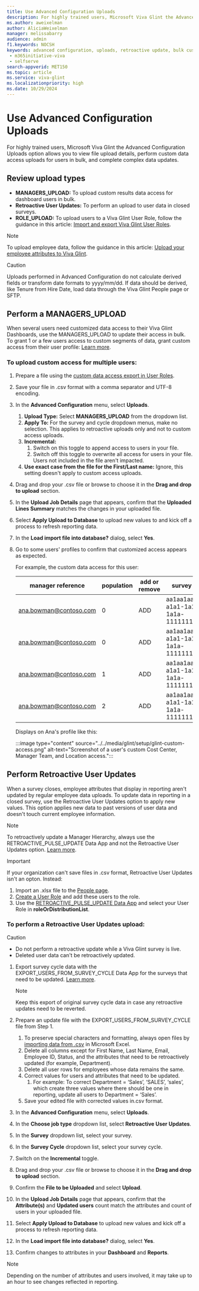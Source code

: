 ```yaml
---
title: Use Advanced Configuration Uploads
description: For highly trained users, Microsoft Viva Glint the Advanced Configuration Uploads option allows you to perform custom data access uploads for users in bulk and complex data updates.
ms.author: aweixelman
author: AliciaWeixelman
manager: melissabarry
audience: admin
f1.keywords: NOCSH
keywords: advanced configuration, uploads, retroactive update, bulk custom access
 - m365initiative-viva
 - selfserve
search-appverid: MET150
ms.topic: article
ms.service: viva-glint
ms.localizationpriority: high
ms.date: 10/29/2024
---
```


# Use Advanced Configuration Uploads

For highly trained users, Microsoft Viva Glint the Advanced Configuration Uploads option allows you to view file upload details, perform custom data access uploads for users in bulk, and complete complex data updates.

## Review upload types

- **MANAGERS_UPLOAD:** To upload custom results data access for dashboard users in bulk.
- **Retroactive User Updates:** To perform an upload to user data in closed surveys.
- **ROLE_UPLOAD:** To upload users to a Viva Glint User Role, follow the guidance in this article: [Import and export Viva Glint User Roles](export-user-roles.md).

> [!NOTE]
> To upload employee data, follow the guidance in this article: [Upload your employee attributes to Viva Glint](upload-employee-attributes.md).

> [!CAUTION]
> Uploads performed in Advanced Configuration do not calculate derived fields or transform date formats to yyyy/mm/dd. If data should be derived, like Tenure from Hire Date, load data through the Viva Glint People page or SFTP.

## Perform a MANAGERS_UPLOAD

When several users need customized data access to their Viva Glint Dashboards, use the MANAGERS_UPLOAD to update their access in bulk. To grant 1 or a few users access to custom segments of data, grant custom access from their user profile: [Learn more](custom-user-role.md).

### To upload custom access for multiple users:

1. Prepare a file using the [custom data access export in User Roles](custom-access.md).
1. Save your file in .csv format with a comma separator and UTF-8 encoding.
1. In the **Advanced Configuration** menu, select **Uploads**.
   1. **Upload Type:** Select **MANAGERS_UPLOAD** from the dropdown list.
   1. **Apply To:** For the survey and cycle dropdown menus, make no selection. This applies to retroactive uploads only and not to custom access uploads.
   2. **Incremental:**
      1. Switch on this toggle to append access to users in your file.
      1. Switch off this toggle to overwrite all access for users in your file. Users not included in the file aren't impacted.
   2. **Use exact case from the file for the First/Last name:** Ignore, this setting doesn't apply to custom access uploads.
1. Drag and drop your .csv file or browse to choose it in the **Drag and drop to upload** section.
1. In the **Upload Job Details** page that appears, confirm that the **Uploaded Lines Summary** matches the changes in your uploaded file.
1. Select **Apply Upload to Database** to upload new values to and kick off a process to refresh reporting data.
1. In the **Load import file into database?** dialog, select **Yes**.
1. Go to some users' profiles to confirm that customized access appears as expected.

   For example, the custom data access for this user:

   |manager reference  |population   |add or remove|survey uuid |Cost Center |Manager Level 1 |Region |Country |City |
   |----------|-----------|------------|------------|------------|------------|------------|------------|------------|
   |ana.bowman@contoso.com|0 |ADD|aa1aa1aa-a1a1-1a1a-1a1a-111111111a11|37651 | | | | |
   |ana.bowman@contoso.com|0 |ADD|aa1aa1aa-a1a1-1a1a-1a1a-111111111a11 |17123 | | | | |
   |ana.bowman@contoso.com|1 |ADD|aa1aa1aa-a1a1-1a1a-1a1a-111111111a11 | |7890 | | | |
   |ana.bowman@contoso.com|2 |ADD|aa1aa1aa-a1a1-1a1a-1a1a-111111111a11 | | |EMEA |Ireland |Dublin |

   Displays on Ana's profile like this:

   :::image type="content" source="../../media/glint/setup/glint-custom-access.png" alt-text="Screenshot of a user's custom Cost Center, Manager Team, and Location access.":::

## Perform Retroactive User Updates

When a survey closes, employee attributes that display in reporting aren't updated by regular employee data uploads. To update data in reporting in a closed survey, use the Retroactive User Updates option to apply new values. This option applies new data to past versions of user data and doesn't touch current employee information.

> [!NOTE]
> To retroactively update a Manager Hierarchy, always use the RETROACTIVE_PULSE_UPDATE Data App and not the Retroactive User Updates option. [Learn more](glint-data-apps.md).

> [!IMPORTANT]
> If your organization can't save files in .csv format, Retroactive User Updates isn't an opton. Instead:
> 1. Import an .xlsx file to the [People page](upload-employee-attributes.md).
> 2. [Create a User Role](set-up-user-roles.md) and add these users to the role.
> 3. Use the [RETROACTIVE_PULSE_UPDATE Data App](glint-data-apps.md) and select your User Role in **roleOrDistributionList**. 

### To perform a Retroactive User Updates upload:

> [!CAUTION]
> - Do not perform a retroactive update while a Viva Glint survey is live.
> - Deleted user data can't be retroactively updated.

1. Export survey cycle data with the EXPORT_USERS_FROM_SURVEY_CYCLE Data App for the surveys that need to be updated. [Learn more](glint-data-apps.md).

   > [!NOTE]
   > Keep this export of original survey cycle data in case any retroactive updates need to be reverted.

1. Prepare an update file with the EXPORT_USERS_FROM_SURVEY_CYCLE file from Step 1.
   1. To preserve special characters and formatting, always open files by [importing data from .csv](https://go.microsoft.com/fwlink/?linkid=2247414) in Microsoft Excel.
   1. Delete all columns except for First Name, Last Name, Email, Employee ID, Status, and the attributes that need to be retroactively updated (for example, Department).
   1. Delete all user rows for employees whose data remains the same.
   1. Correct values for users and attributes that need to be updated.
      1. For example: To correct Department = ‘Sales’, ‘SALES’, ‘sales’, which create three values where there should be one in reporting, update all users to Department = ‘Sales’.
   1. Save your edited file with corrected values in.csv format.
1. In the **Advanced Configuration** menu, select **Uploads**.
1. In the **Choose job type** dropdown list, select **Retroactive User Updates**.
1. In the **Survey** dropdown list, select your survey.
1. In the **Survey Cycle** dropdown list, select your survey cycle.
1. Switch on the **Incremental** toggle.
1. Drag and drop your .csv file or browse to choose it in the **Drag and drop to upload** section.
1. Confirm the **File to be Uploaded** and select **Upload**.
1. In the **Upload Job Details** page that appears, confirm that the **Attribute(s)** and **Updated users** count match the attributes and count of users in your uploaded file.
1. Select **Apply Upload to Database** to upload new values and kick off a process to refresh reporting data.
1. In the **Load import file into database?** dialog, select **Yes**.
1. Confirm changes to attributes in your **Dashboard** and **Reports**.

> [!NOTE]
> Depending on the number of attributes and users involved, it may take up to an hour to see changes reflected in reporting.    

